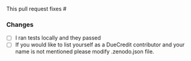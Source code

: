<!-- Specify which issue this PR fixes -->
This pull request fixes #

<!-- Below provide a summary of what, why, and how  for the changes in this PR -->

### Changes

- [ ] I ran tests locally and they passed
- [ ] If you would like to list yourself as a DueCredit contributor and your name is not mentioned please modify .zenodo.json file.
